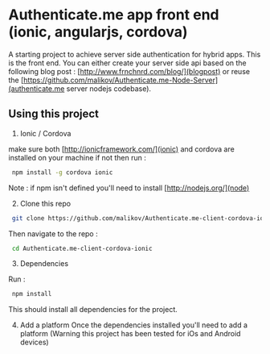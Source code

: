 Authenticate.me app front end (ionic, angularjs, cordova)
================================================================

A starting project to achieve server side authentication for hybrid apps. This is the front end. You can either create your server side api based on the following blog post : [http://www.frnchnrd.com/blog/](blogpost) or reuse the [https://github.com/malikov/Authenticate.me-Node-Server](authenticate.me server nodejs codebase).

## Using this project

1. Ionic / Cordova 

make sure both [http://ionicframework.com/](ionic) and cordova are installed on your machine if not then run : 

```bash
 npm install -g cordova ionic
```

Note : if npm isn't defined you'll need to install [http://nodejs.org/](node)

2. Clone this repo
```bash
 git clone https://github.com/malikov/Authenticate.me-client-cordova-ionic.git
```

Then navigate to the repo :
```bash
 cd Authenticate.me-client-cordova-ionic
```

3. Dependencies

Run :
```bash
 npm install
```

This should install all dependencies for the project.


4. Add a platform
Once the dependencies installed you'll need to add a platform (Warning this project has been tested for iOs and Android devices)
